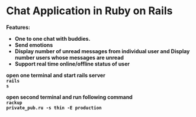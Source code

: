# Chat Application in Ruby on Rails

<b>Features:</br>
<ul>
<li> One to one chat with buddies.</li>
<li> Send emotions</li>
<li> Display number of unread messages from individual user and Display number users whose messages are unread</li>
<li> Support real time online/offline status of user</li>
</ul
one to one chat with buddies.You can send emotions as well

open one terminal and start rails server</br>
<code>rails s</code>

open second terminal and run following command</br>
<code>rackup private_pub.ru -s thin -E production</code>
